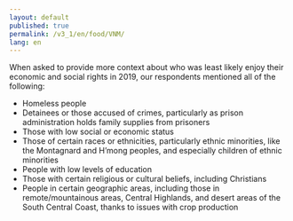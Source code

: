 ```yaml
---
layout: default
published: true
permalink: /v3_1/en/food/VNM/
lang: en
---
```


When asked to provide more context about who was least likely enjoy their economic and social rights in 2019, our respondents mentioned all of the following:
-	Homeless people 
-	Detainees or those accused of crimes, particularly as prison administration holds family supplies from prisoners
-	Those with low social or economic status
-	Those of certain races or ethnicities, particularly ethnic minorities, like the Montagnard and H’mong peoples, and especially children of ethnic minorities
-	People with low levels of education
-	Those with certain religious or cultural beliefs, including Christians
-	People in certain geographic areas, including those in remote/mountainous areas, Central Highlands, and desert areas of the South Central Coast, thanks to issues with crop production
